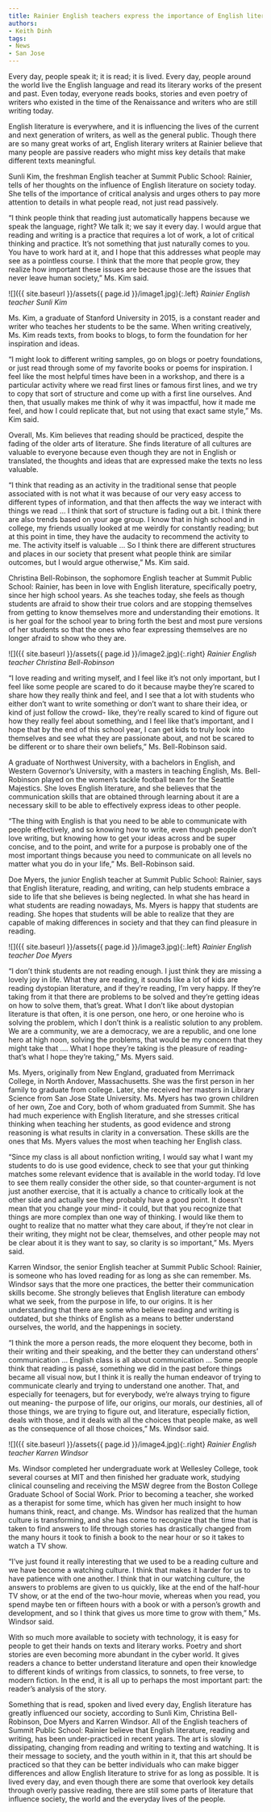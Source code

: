 ```yaml
---
title: Rainier English teachers express the importance of English literature
authors:
- Keith Dinh
tags:
- News
- San Jose
---
```

Every day, people speak it; it is read; it is lived. Every day, people around the world live the English language and read its literary works of the present and past. Even today, everyone reads books, stories and even poetry of writers who existed in the time of the Renaissance and writers who are still writing today.

English literature is everywhere, and it is influencing the lives of the current and next generation of writers, as well as the general public. Though there are so many great works of art, English literary writers at Rainier believe that many people are passive readers who might miss key details that make different texts meaningful.

Sunli Kim, the freshman English teacher at Summit Public School: Rainier, tells of her thoughts on the influence of English literature on society today. She tells of the importance of critical analysis and urges others to pay more attention to details in what people read, not just read passively.

“I think people think that reading just automatically happens because we speak the language, right? We talk it; we say it every day. I would argue that reading and writing is a practice that requires a lot of work, a lot of critical thinking and practice. It’s not something that just naturally comes to you. You have to work hard at it, and I hope that this addresses what people may see as a pointless course. I think that the more that people grow, they realize how important these issues are because those are the issues that never leave human society,” Ms. Kim said.

![]({{ site.baseurl }}/assets{{ page.id }}/image1.jpg){:.left}
*Rainier English teacher Sunli Kim*

Ms. Kim, a graduate of Stanford University in 2015, is a constant reader and writer who teaches her students to be the same. When writing creatively, Ms. Kim reads texts, from books to blogs, to form the foundation for her inspiration and ideas.

“I might look to different writing samples, go on blogs or poetry foundations, or just read through some of my favorite books or poems for inspiration. I feel like the most helpful times have been in a workshop, and there is a particular activity where we read first lines or famous first lines, and we try to copy that sort of structure and come up with a first line ourselves. And then, that usually makes me think of why it was impactful, how it made me feel, and how I could replicate that, but not using that exact same style,” Ms. Kim said.

Overall, Ms. Kim believes that reading should be practiced, despite the fading of the older arts of literature. She finds literature of all cultures are valuable to everyone because even though they are not in English or translated, the thoughts and ideas that are expressed make the texts no less valuable.

“I think that reading as an activity in the traditional sense that people associated with is not what it was because of our very easy access to different types of information, and that then affects the way we interact with things we read … I think that sort of structure is fading out a bit. I think there are also trends based on your age group. I know that in high school and in college, my friends usually looked at me weirdly for constantly reading; but at this point in time, they have the audacity to recommend the activity to me. The activity itself is valuable … So I think there are different structures and places in our society that present what people think are similar outcomes, but I would argue otherwise,” Ms. Kim said.  

Christina Bell-Robinson, the sophomore English teacher at Summit Public School: Rainier, has been in love with English literature, specifically poetry, since her high school years. As she teaches today, she feels as though students are afraid to show their true colors and are stopping themselves from getting to know themselves more and understanding their emotions. It is her goal for the school year to bring forth the best and most pure versions of her students so that the ones who fear expressing themselves are no longer afraid to show who they are.

![]({{ site.baseurl }}/assets{{ page.id }}/image2.jpg){:.right}
*Rainier English teacher Christina Bell-Robinson*

“I love reading and writing myself, and I feel like it’s not only important, but I feel like some people are scared to do it because maybe they’re scared to share how they really think and feel, and I see that a lot with students who either don’t want to write something or don’t want to share their idea, or kind of just follow the crowd- like, they’re really scared to kind of figure out how they really feel about something, and I feel like that’s important, and I hope that by the end of this school year, I can get kids to truly look into themselves and see what they are passionate about, and not be scared to be different or to share their own beliefs,” Ms. Bell-Robinson said.

A graduate of Northwest University, with a bachelors in English, and Western Governor’s University, with a masters in teaching English, Ms. Bell-Robinson played on the women’s tackle football team for the Seattle Majestics. She loves English literature, and she believes that the communication skills that are obtained through learning about it are a necessary skill to be able to effectively express ideas to other people.

“The thing with English is that you need to be able to communicate with people effectively, and so knowing how to write, even though people don’t love writing, but knowing how to get your ideas across and be super concise, and to the point, and write for a purpose is probably one of the most important things because you need to communicate on all levels no matter what you do in your life,” Ms. Bell-Robinson said.

Doe Myers, the junior English teacher at Summit Public School: Rainier, says that English literature, reading, and writing, can help students embrace a side to life that she believes is being neglected. In what she has heard in what students are reading nowadays, Ms. Myers is happy that students are reading. She hopes that students will be able to realize that they are capable of making differences in society and that they can find pleasure in reading.

![]({{ site.baseurl }}/assets{{ page.id }}/image3.jpg){:.left}
*Rainier English teacher Doe Myers*

“I don’t think students are not reading enough. I just think they are missing a lovely joy in life. What they are reading, it sounds like a lot of kids are reading dystopian literature, and if they’re reading, I’m very happy. If they’re taking from it that there are problems to be solved and they’re getting ideas on how to solve them, that’s great. What I don’t like about dystopian literature is that often, it is one person, one hero, or one heroine who is solving the problem, which I don’t think is a realistic solution to any problem. We are a community, we are a democracy, we are a republic, and one lone hero at high noon, solving the problems, that would be my concern that they might take that …. What I hope they’re taking is the pleasure of reading- that’s what I hope they’re taking,” Ms. Myers said.

Ms. Myers, originally from New England, graduated from Merrimack College, in North Andover, Massachusetts. She was the first person in her family to graduate from college. Later, she received her masters in Library Science from San Jose State University. Ms. Myers has two grown children of her own, Zoe and Cory, both of whom graduated from Summit. She has had much experience with English literature, and she stresses critical thinking when teaching her students, as good evidence and strong reasoning is what results in clarity in a conversation. These skills are the ones that Ms. Myers values the most when teaching her English class.

“Since my class is all about nonfiction writing, I would say what I want my students to do is use good evidence, check to see that your gut thinking matches some relevant evidence that is available in the world today. I’d love to see them really consider the other side, so that counter-argument is not just another exercise, that it is actually a chance to critically look at the other side and actually see they probably have a good point. It doesn’t mean that you change your mind- it could, but that you recognize that things are more complex than one way of thinking. I would like them to ought to realize that no matter what they care about, if they’re not clear in their writing, they might not be clear, themselves, and other people may not be clear about it is they want to say, so clarity is so important,” Ms. Myers said. 

Karren Windsor, the senior English teacher at Summit Public School: Rainier, is someone who has loved reading for as long as she can remember. Ms. Windsor says that the more one practices, the better their communication skills become. She strongly believes that English literature can embody what we seek, from the purpose in life, to our origins. It is her understanding that there are some who believe reading and writing is outdated, but she thinks of English as a means to better understand ourselves, the world, and the happenings in society.

“I think the more a person reads, the more eloquent they become, both in their writing and their speaking, and the better they can understand others’ communication … English class is all about communication … Some people think that reading is passé, something we did in the past before things became all visual now, but I think it is really the human endeavor of trying to communicate clearly and trying to understand one another. That, and especially for teenagers, but for everybody, we’re always trying to figure out meaning- the purpose of life, our origins, our morals, our destinies, all of those things, we are trying to figure out, and literature, especially fiction, deals with those, and it deals with all the choices that people make, as well as the consequence of all those choices,” Ms. Windsor said.

![]({{ site.baseurl }}/assets{{ page.id }}/image4.jpg){:.right}
*Rainier English teacher Karren Windsor*

Ms. Windsor completed her undergraduate work at Wellesley College, took several courses at MIT and then finished her graduate work, studying clinical counseling and receiving the MSW degree from the Boston College Graduate School of Social Work. Prior to becoming a teacher, she worked as a therapist for some time, which has given her much insight to how humans think, react, and change. Ms. Windsor has realized that the human culture is transforming, and she has come to recognize that the time that is taken to find answers to life through stories has drastically changed from the many hours it took to finish a book to the near hour or so it takes to watch a TV show.

“I’ve just found it really interesting that we used to be a reading culture and we have become a watching culture. I think that makes it harder for us to have patience with one another. I think that in our watching culture, the answers to problems are given to us quickly, like at the end of the half-hour TV show, or at the end of the two-hour movie, whereas when you read, you spend maybe ten or fifteen hours with a book or with a person’s growth and development, and so I think that gives us more time to grow with them,” Ms. Windsor said. 

With so much more available to society with technology, it is easy for people to get their hands on texts and literary works. Poetry and short stories are even becoming more abundant in the cyber world. It gives readers a chance to better understand literature and open their knowledge to different kinds of writings from classics, to sonnets, to free verse, to modern fiction. In the end, it is all up to perhaps the most important part: the reader’s analysis of the story.

Something that is read, spoken and lived every day, English literature has greatly influenced our society, according to Sunli Kim, Christina Bell-Robinson, Doe Myers and Karren Windsor. All of the English teachers of Summit Public School: Rainier believe that English literature, reading and writing, has been under-practiced in recent years. The art is slowly dissipating, changing from reading and writing to texting and watching. It is their message to society, and the youth within in it, that this art should be practiced so that they can be better individuals who can make bigger differences and allow English literature to strive for as long as possible. It is lived every day, and even though there are some that overlook key details through overly passive reading, there are still some parts of literature that influence society, the world and the everyday lives of the people.

